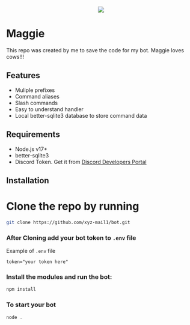<div align="center">
  <br />
  <a href="https://discord.com/invite/jvu6gu7Gqq"
    ><img
      src="https://media.discordapp.net/attachments/1157473325270958110/1168779346522148884/1698729087997.png?ex=65530197&is=65408c97&hm=846e10c0c8120339e0a1bcc5ef4048c01fd92b01d84b03c5d7147cf344f88bd9&"
  /></a>
</div>

# Maggie

This repo was created by me to save the code for my bot.
Maggie loves cows!!!

## Features

- Muliple prefixes
- Command aliases
- Slash commands
- Easy to understand handler
- Local better-sqlite3 database to store command data

## Requirements

- Node.js v17+
- better-sqlite3
- Discord Token. Get it from [Discord Developers Portal](https://discord.com/developers/applications)

## Installation

<h1>Clone the repo by running</h1>

```bash
git clone https://github.com/xyz-mail1/bot.git
```

### After Cloning add your bot token to `.env` file

Example of `.env` file

```
token="your token here"
```

<h3>Install the modules and run the bot:</h3>

```bash
npm install
```

<h3>To start your bot</h3>

```js
node .
```
